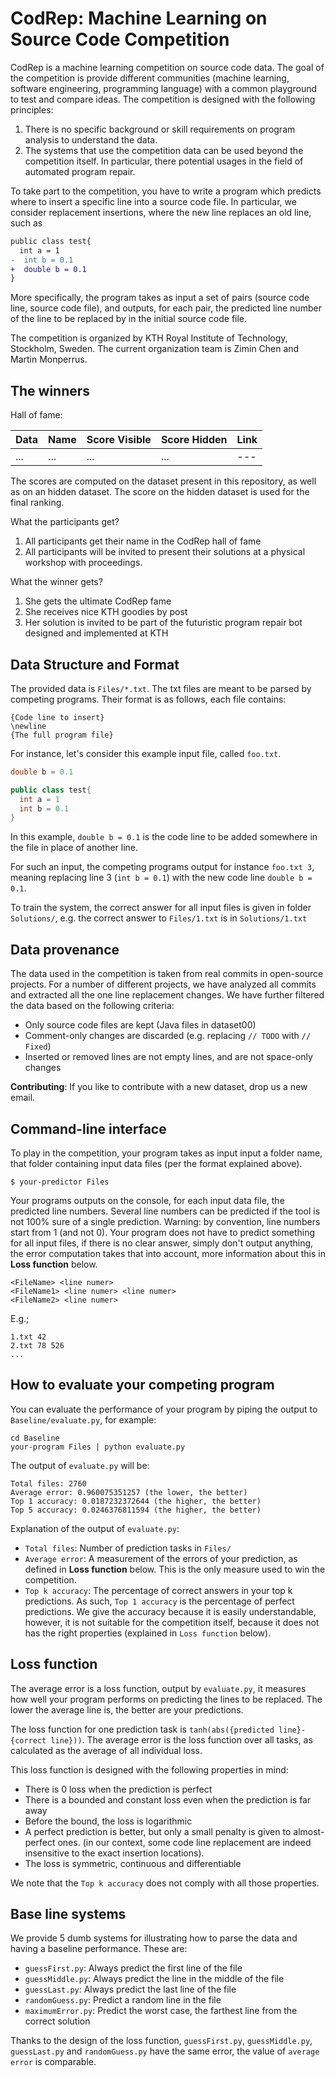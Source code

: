 # CodRep: Machine Learning on Source Code Competition

CodRep is a machine learning competition on source code data.
The goal of the competition is provide different communities (machine learning, software engineering, programming language) with a common playground to test and compare ideas.
The competition is designed with the following principles:

1. There is no specific background or skill requirements on program analysis to understand the data.
2. The systems that use the competition data can be used beyond the competition itself. In particular, there potential usages in the field of automated program repair.   

To take part to the competition, you have to write a program which predicts where to insert a specific line into a source code file.
In particular, we consider replacement insertions, where the new line replaces an old line, such as

```diff
public class test{
  int a = 1
-  int b = 0.1
+  double b = 0.1
}
```

More specifically, the program  takes as input a set of pairs (source code line, source code file), and outputs, for each pair,  the predicted line number of the line to be replaced by in the initial source code file.

The competition is organized by KTH Royal Institute of Technology, Stockholm, Sweden. The current organization team is Zimin Chen and Martin Monperrus.

## The winners

Hall of fame:

| Data | Name | Score Visible | Score Hidden | Link |
| --- | --- |--- | --- |--- |
| ... | ... | ... | ... |--- |

The scores are computed on the dataset present in this repository, as well as on an hidden dataset. The score on the hidden dataset is used for the final ranking.

What the participants get?

1. All participants get their name in the CodRep hall of fame
1. All participants will be invited to present their solutions at a physical workshop with proceedings.

What the winner gets?

1. She gets the ultimate CodRep fame
2. She receives nice KTH goodies by post
4. Her solution is invited to be part of the futuristic program repair bot designed and implemented at KTH


## Data Structure and Format

The provided data is `Files/*.txt`. The txt files are meant to be parsed by competing programs. Their format is as follows, each file contains:
```
{Code line to insert}
\newline
{The full program file}
```

For instance, let's consider this example input file, called `foo.txt`.
```java
double b = 0.1

public class test{
  int a = 1
  int b = 0.1
}
```
In this example, `double b = 0.1` is the code line to be added somewhere in the file in place of another line.

For such an input, the competing programs output for instance `foo.txt 3`, meaning replacing line 3 (`int b = 0.1`) with the new code line `double b = 0.1`.

To train the system, the correct answer for all input files is given in folder `Solutions/`,  e.g. the correct answer to `Files/1.txt` is in `Solutions/1.txt`

## Data provenance

The data used in the competition is taken from real commits in open-source projects.
For a number of different projects, we have analyzed all commits and extracted all the one line replacement changes.
We have further filtered the data  based on the following criteria:

* Only source code files are kept (Java files in dataset00)
* Comment-only changes are discarded (e.g. replacing `// TODO` with `// Fixed`)
* Inserted or removed lines are not empty lines, and are not space-only changes

**Contributing**: If you like to contribute with a new dataset, drop us a new email.

## Command-line interface

To play in the competition, your program takes as input input a folder name, that folder containing input data files (per the format explained above).

```shell
$ your-predictor Files
```

Your programs outputs on the console, for each input data file, the predicted line numbers. Several line numbers can be predicted if the tool is not 100% sure of a single prediction. Warning: by convention, line numbers start from 1 (and not 0).
Your program does not have to predict something for all input files, if there is no clear answer, simply don't output anything, the error computation takes that into account, more information about this in **Loss function** below.

```
<FileName> <line numer>
<FileName1> <line numer> <line numer>
<FileName2> <line numer>
```

E.g.;
```
1.txt 42
2.txt 78 526
...
```

## How to evaluate your competing program

You can evaluate the performance of your program by piping the output to `Baseline/evaluate.py`, for example:
```shell
cd Baseline
your-program Files | python evaluate.py
```

The output of `evaluate.py` will be:
```
Total files: 2760
Average error: 0.960075351257 (the lower, the better)
Top 1 accuracy: 0.0187232372644 (the higher, the better)
Top 5 accuracy: 0.0246376811594 (the higher, the better)
```

Explanation of the output of `evaluate.py`:
* `Total files`: Number of prediction tasks in `Files/`
* `Average error`: A measurement of the errors of your prediction, as defined in **Loss function** below. This is the only measure used to win the competition.
* `Top k accuracy`: The percentage of correct answers in your top k predictions. As such, `Top 1 accuracy` is the percentage of perfect predictions. We give the accuracy because it is easily understandable, however, it is not suitable for the competition itself, because it does not has the right properties (explained in `Loss function` below).

## Loss function

The average error is a loss function, output by `evaluate.py`, it measures how well your program performs on predicting the lines to be replaced. The lower the average line  is, the better are your predictions.

The loss function for one prediction task is `tanh(abs({predicted line}-{correct line}))`. The average error is the loss function over all tasks, as calculated as the average of all individual loss.

This loss function is designed with the following properties in mind:
* There is 0 loss when the prediction is perfect
* There is a bounded and constant loss even when the prediction is far away
* Before the bound, the loss is logarithmic
* A perfect prediction is better, but only a small penalty is given to  almost-perfect ones. (in our context, some code line replacement are indeed insensitive to the exact insertion locations).
* The loss is symmetric, continuous and differentiable

We note that the `Top k accuracy` does not comply with all those properties.

## Base line systems

We provide 5 dumb systems for illustrating how to parse the data and having a baseline performance. These are:
* `guessFirst.py`: Always predict the first line of the file
* `guessMiddle.py`: Always predict the line in the middle of the file
* `guessLast.py`: Always predict the last line of the file
* `randomGuess.py`: Predict a random line in the file
* `maximumError.py`: Predict the worst case, the farthest line from the correct solution

Thanks to the design of the loss function, `guessFirst.py`, `guessMiddle.py`, `guessLast.py` and `randomGuess.py` have the same error, the value of `average error` is comparable.
